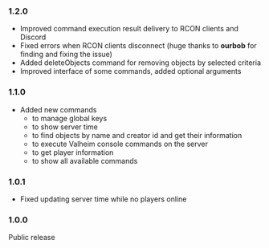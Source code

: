 ### 1.2.0
- Improved command execution result delivery to RCON clients and Discord
- Fixed errors when RCON clients disconnect (huge thanks to **ourbob** for finding and fixing the issue)
- Added deleteObjects command for removing objects by selected criteria
- Improved interface of some commands, added optional arguments

### 1.1.0
- Added new commands
    - to manage global keys
    - to show server time
    - to find objects by name and creator id and get their information
    - to execute Valheim console commands on the server
    - to get player information
    - to show all available commands

### 1.0.1 
- Fixed updating server time while no players online

### 1.0.0 
Public release